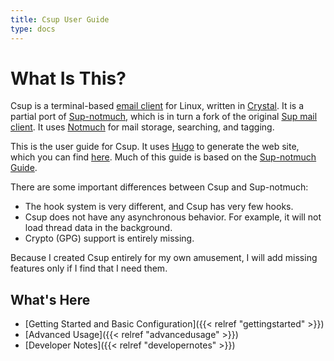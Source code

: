 ```yaml
---
title: Csup User Guide
type: docs
---
```


# What Is This?

Csup is a terminal-based [email client](https://www.bloovis.com/cgit/csup/) for Linux,
written in [Crystal](https://crystal-lang.org/).  It is a partial port of
[Sup-notmuch](https://www.bloovis.com/cgit/sup-notmuch/), which is in turn
a fork of the original [Sup mail client](https://github.com/sup-heliotrope/sup).
It uses [Notmuch](https://notmuchmail.org/) for mail storage, searching, and tagging.

This is the user guide for Csup.
It uses [Hugo](https://gohugo.io/) to generate the web site, which you can find
[here](https://www.bloovis.com/csupguide/).
Much of this guide is based on the [Sup-notmuch Guide](https://www.bloovis.com/supguide/).

There are some important differences between Csup and Sup-notmuch:

* The hook system is very different, and Csup has very few hooks.
* Csup does not have any asynchronous behavior.  For example, it will not load
thread data in the background.
* Crypto (GPG) support is entirely missing.

Because I created Csup entirely for my own amusement, I will add missing features
only if I find that I need them.

## What's Here

* [Getting Started and Basic Configuration]({{< relref "gettingstarted" >}})
* [Advanced Usage]({{< relref "advancedusage" >}})
* [Developer Notes]({{< relref "developernotes" >}})
